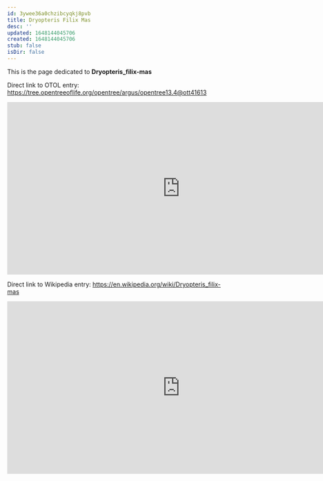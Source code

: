 ```yaml
---
id: 3ywee36a0chzibcyqkj8pvb
title: Dryopteris Filix Mas
desc: ''
updated: 1648144045706
created: 1648144045706
stub: false
isDir: false
---
```

This is the page dedicated to **Dryopteris_filix-mas**


Direct link to OTOL entry: https://tree.opentreeoflife.org/opentree/argus/opentree13.4@ott41613



<html>
    <body>
    <iframe src="https://tree.opentreeoflife.org/opentree/argus/opentree13.4@ott41613"
    width="800" height="400" frameborder="0" allowfullscreen> </iframe>
    </body>
</html>
    


Direct link to Wikipedia entry: https://en.wikipedia.org/wiki/Dryopteris_filix-mas



<html>
    <body>
    <iframe src="https://en.wikipedia.org/wiki/Dryopteris_filix-mas"
    width="800" height="400" frameborder="0" allowfullscreen> </iframe>
    </body>
</html>
    
